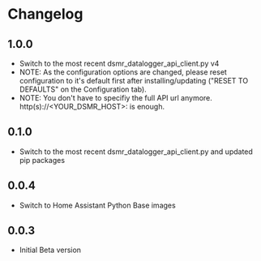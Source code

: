 # Changelog

## 1.0.0

- Switch to the most recent dsmr_datalogger_api_client.py v4
- NOTE: As the configuration options are changed, please reset configuration to it's default first after installing/updating ("RESET TO DEFAULTS" on the Configuration tab).
- NOTE: You don't have to specifiy the full API url anymore. http(s)://<YOUR_DSMR_HOST>:<PORT> is enough.

## 0.1.0

- Switch to the most recent dsmr_datalogger_api_client.py and updated pip packages

## 0.0.4

- Switch to Home Assistant Python Base images

## 0.0.3

- Initial Beta version
